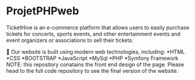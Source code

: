 # ProjetPHPweb
TicketHive is an e-commerce platform that allows users to easily purchase tickets for concerts, sports events, and other entertainment events and event organizers or associations to sell their tickets. 

💫 Our website is built using modern web technologies, including:
*HTML
*CSS
*BOOTSTRAP
*JavaScript 
*MySql
*PHP
*Symfony Framework
NOTE: this repository conatains the front end design of the page. Please head to the full code repository to see the final version of the website.
